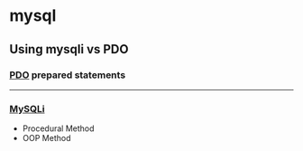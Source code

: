 # mysql

## Using mysqli vs PDO ##

### [PDO](http://markonphp.com/insert-pdo-prepared-statement/) prepared statements ###

---

### [MySQLi](http://markonphp.com/simple-select-mysqli-php/) ###
  * Procedural Method
  * OOP Method

